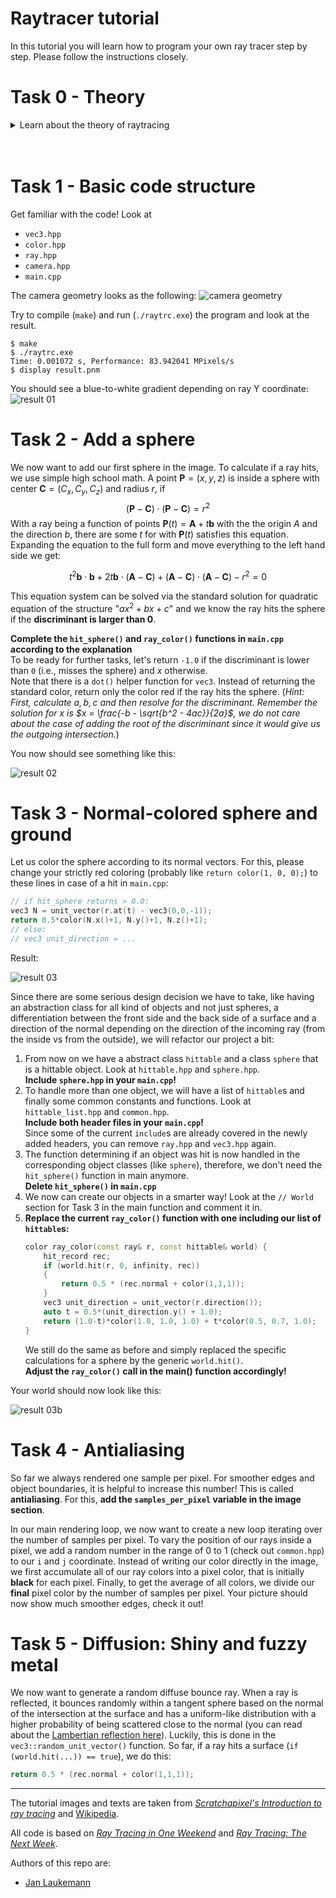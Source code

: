 # Raytracer tutorial

In this tutorial you will learn how to program your own ray tracer step by step.
Please follow the instructions closely.

# Task 0 - Theory
<details>
<summary>Learn about the theory of raytracing</summary>
<br>
We can visualize a picture as a cut made through a pyramid whose apex is located at the center of our eye and whose height is parallel to our line of sight:

![Initial idea](/docs/images/rt-algo-01.png)

Now, we can project the four corners of the front face on the canvas:
![Projecting to canvas](/docs/images/rt-algo-02.gif)

Instead of tracing rays from the light source to the receptor (such as our eye), we trace rays backward from the receptor to the objects. Because this direction is the reverse of what happens in nature, it is fittingly called **backward ray-tracing** or **eye tracing** because we shoot rays from the eye position:
![Backward tracing](/docs/images/rt-algo-03.gif)

Ray-tracing is, therefore, elegant in the way that it is based directly on what actually happens around us. Apart from the fact that it follows the path of light in the reverse order, it is nothing less that a perfect nature simulator.

In the ray tracer program, we shoot a primary ray through the center of the pixel to check for a possible object intersection. When we find one we then cast a shadow ray to find out if the point is illuminated or in shadow:
![Shadow ray 1](/docs/images/rt-algo-04.gif)

If this particular ray does not intersect an object on its way to the light, the hit point is illuminated. If it does intersect with another object, that object casts a shadow on it:
![Shadow ray 2](/docs/images/rt-algo-05.gif)

If we repeat this operation for every pixel, we obtain a two-dimensional representation of our three-dimensional scene:
![Rendered frame](/docs/images/rt-algo-06.gif)

By extending the idea of ray propagation, we can very easily simulate effects like **reflection** and **refraction**.
- For the *reflection ray*, we need two items: the normal at the point of intersection and the primary ray's direction. Once we obtain the reflection direction, we shoot a new ray in that direction.
- For the refraction, we compute the **transmission ray** with the normal at the hit point, the primary ray direction, and the refractive index of the material.
  At the other side of the object, because it changes medium, the ray is refracted one more time.

![Reflection and refraction](/docs/images/rt-algo-07.gif)

Note, that this algorithm is **recursive** and rays can bounce of objects endlessly.
For this reason, we have to set an arbitrary limit that prevents the rays from interacting (i.e., recursing) endlessly.

As summary with equations:
![raytracing algorithm](/docs/images/rt-algo-wiki.png)

</details>
<br><br>

# Task 1 - Basic code structure
Get familiar with the code!
Look at
- `vec3.hpp`
- `color.hpp`
- `ray.hpp`
- `camera.hpp`
- `main.cpp`

The camera geometry looks as the following:
![camera geometry](/docs/images/rt-cam-geom.jpg)

Try to compile (`make`) and run (`./raytrc.exe`) the program and look at the result.
```shell
$ make
$ ./raytrc.exe
Time: 0.001072 s, Performance: 83.942041 MPixels/s
$ display result.pnm
```
You should see a blue-to-white gradient depending on ray Y coordinate:
![result 01](/docs/images/res01.png)

# Task 2 - Add a sphere
We now want to add our first sphere in the image.
To calculate if a ray hits, we use simple high school math.
A point $\mathbf{P}=(x,y,z)$ is inside a sphere with center $\mathbf{C}=(C_x,C_y,C_z)$ and radius $r$, if
$$ (\mathbf{P}-\mathbf{C}) \cdot (\mathbf{P}-\mathbf{C}) = r^2 $$
With a ray being a function of points $\mathbf{P}(t) = \mathbf{A} + t\mathbf{b}$ with the the origin $A$ and the direction $b$, there are some $t$ for with $\mathbf{P}(t)$ satisfies this equation.  
Expanding the equation to the full form and move everything to the left hand side we get:

$$ t^2\mathbf{b} \cdot \mathbf{b} + 2t\mathbf{b} \cdot (\mathbf{A} - \mathbf{C}) + (\mathbf{A} - \mathbf{C}) \cdot (\mathbf{A} - \mathbf{C}) - r^2 = 0 $$

This equation system can be solved via the standard solution for quadratic equation of the structure "$ax^2 + bx + c$" and we know the ray hits the sphere if the **discriminant is larger than $0$**.

**Complete the `hit_sphere()` and `ray_color()` functions in `main.cpp` according to the explanation**  
To be ready for further tasks, let's return `-1.0` if the discriminant is lower than `0` (i.e., misses the sphere) and $x$ otherwise.  
Note that there is a `dot()` helper function for `vec3`. Instead of returning the standard color, return only the color red if the ray hits the sphere. (*Hint: First, calculate $a, b, c$ and then resolve for the discriminant. Remember the solution for x is $x = \frac{-b - \sqrt{b^2 - 4ac}}{2a}$, we do not care about the case of adding the root of the discriminant since it would give us the outgoing intersection.*)

You now should see something like this:

![result 02](/docs/images/res02.png)

# Task 3 - Normal-colored sphere and ground
Let us color the sphere according to its normal vectors.
For this, please change your strictly red coloring (probably like `return color(1, 0, 0);`) to these lines in case of a hit in `main.cpp`:
```cpp
// if hit_sphere returns > 0.0:
vec3 N = unit_vector(r.at(t) - vec3(0,0,-1));
return 0.5*color(N.x()+1, N.y()+1, N.z()+1);
// else:
// vec3 unit_direction = ...
```

Result:

![result 03](/docs/images/res03.png)

Since there are some serious design decision we have to take, like having an abstraction class for all kind of objects and not just spheres, a differentiation between the front side and the back side of a surface and a direction of the normal depending on the direction of the incoming ray (from the inside vs from the outside), we will refactor our project a bit:
1. From now on we have a abstract class `hittable` and a class `sphere` that is a hittable object. Look at `hittable.hpp` and `sphere.hpp`.  
  **Include `sphere.hpp` in your `main.cpp`!**
2. To handle more than one object, we will have a list of `hittable`s and finally some common constants and functions. Look at `hittable_list.hpp` and `common.hpp`.  
  **Include both header files in your `main.cpp`!**  
  Since some of the current `include`s are already covered in the newly added headers, you can remove `ray.hpp` and `vec3.hpp` again.
3. The function determining if an object was hit is now handled in the corresponding object classes (like `sphere`), therefore, we don't need the `hit_sphere()` function in main anymore.  
  **Delete `hit_sphere()` in `main.cpp`**
4. We now can create our objects in a smarter way! Look at the `// World` section for Task 3 in the main function and comment it in.
5. **Replace the current `ray_color()` function with one including our list of `hittable`s:**  
    ```cpp
    color ray_color(const ray& r, const hittable& world) {
        hit_record rec;
        if (world.hit(r, 0, infinity, rec))
        {
            return 0.5 * (rec.normal + color(1,1,1));
        }
        vec3 unit_direction = unit_vector(r.direction());
        auto t = 0.5*(unit_direction.y() + 1.0);
        return (1.0-t)*color(1.0, 1.0, 1.0) + t*color(0.5, 0.7, 1.0);
    }
    ```
    We still do the same as before and simply replaced the specific calculations for a sphere by the generic `world.hit()`.  
    **Adjust the `ray_color()` call in the main() function accordingly!**

Your world should now look like this:

![result 03b](/docs/images/res03b.png)


# Task 4 - Antialiasing
So far we always rendered one sample per pixel. For smoother edges and object boundaries, it is helpful to increase this number! This is called **antialiasing**.
For this, **add the `samples_per_pixel` variable in the image section**.

In our main rendering loop, we now want to create a new loop iterating over the number of samples per pixel.
To vary the position of our rays inside a pixel, we add a random number in the range of 0 to 1 (check out `common.hpp`) to our `i` and `j` coordinate.
Instead of writing our color directly in the image, we first accumulate all of our ray colors into a pixel color, that is initially **black** for each pixel.
Finally, to get the average of all colors, we divide our **final** pixel color by the number of samples per pixel.
Your picture should now show much smoother edges, check it out!


# Task 5 - Diffusion: Shiny and fuzzy metal
We now want to generate a random diffuse bounce ray.
When a ray is reflected, it bounces randomly within a tangent sphere based on the normal of the intersection at the surface and has a uniform-like distribution with a higher probability of being scattered close to the normal (you can read about the [Lambertian reflection here](https://en.wikipedia.org/wiki/Lambertian_reflectance)).
Luckily, this is done in the `vec3::random_unit_vector()` function. So far, if a ray hits a surface (`if (world.hit(...)) == true`), we do this:
```cpp
return 0.5 * (rec.normal + color(1,1,1));
```


-------------------------------
The tutorial images and texts are taken from [_Scratchapixel's Introduction to ray tracing_](https://www.scratchapixel.com/lessons/3d-basic-rendering/introduction-to-ray-tracing/) and [Wikipedia](https://de.wikipedia.org/wiki/Raytracing).

All code is based on [_Ray Tracing in One Weekend_](https://raytracing.github.io/books/RayTracingInOneWeekend.html) and [_Ray Tracing: The Next Week_](https://raytracing.github.io/books/RayTracingTheNextWeek.html).

Authors of this repo are:
- [Jan Laukemann](mailto:jan.laukemann@fau.de)
